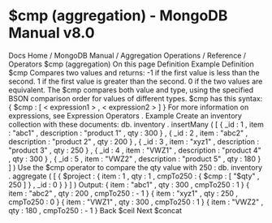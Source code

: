 # $cmp (aggregation) - MongoDB Manual v8.0


Docs Home / MongoDB Manual / Aggregation Operations / Reference / Operators $cmp (aggregation) On this page Definition Example Definition $cmp Compares two values and returns: -1 if the first value is less than the second. 1 if the first value is greater than the second. 0 if the two values are equivalent. The $cmp compares both value and type, using the specified BSON comparison order for values of different types. $cmp has this syntax: { $cmp : [ < expression1 > , < expression2 > ] } For more information on expressions, see Expression Operators . Example Create an inventory collection with these documents: db. inventory . insertMany ( [ { _id : 1 , item : "abc1" , description : "product 1" , qty : 300 } , { _id : 2 , item : "abc2" , description : "product 2" , qty : 200 } , { _id : 3 , item : "xyz1" , description : "product 3" , qty : 250 } , { _id : 4 , item : "VWZ1" , description : "product 4" , qty : 300 } , { _id : 5 , item : "VWZ2" , description : "product 5" , qty : 180 } ] ) Use the $cmp operator to compare the qty value with 250 : db. inventory . aggregate ( [ { $project : { item : 1 , qty : 1 , cmpTo250 : { $cmp : [ "$qty" , 250 ] } , _id : 0 } } ] ) Output: { item : "abc1" , qty : 300 , cmpTo250 : 1 } { item : "abc2" , qty : 200 , cmpTo250 : - 1 } { item : "xyz1" , qty : 250 , cmpTo250 : 0 } { item : "VWZ1" , qty : 300 , cmpTo250 : 1 } { item : "VWZ2" , qty : 180 , cmpTo250 : - 1 } Back $ceil Next $concat
